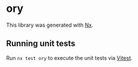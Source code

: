 # ory

This library was generated with [Nx](https://nx.dev).

## Running unit tests

Run `nx test ory` to execute the unit tests via [Vitest](https://vitest.dev/).
